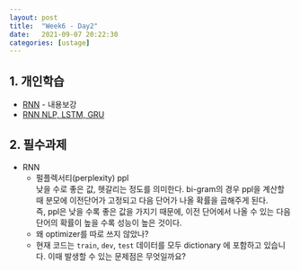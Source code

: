 ```yaml
---
layout: post
title:  "Week6 - Day2"
date:   2021-09-07 20:22:30
categories: [ustage]
---
```


## 1. 개인학습
* [RNN](https://kyunghyunlim.github.io/ml_ai/2021/08/12/rnn.html) - 내용보강
* [RNN NLP, LSTM, GRU](https://kyunghyunlim.github.io/ml_ai/2021/09/07/rnnplus.html)

## 2. 필수과제
* RNN
    * 펄플렉서티(perplexity) ppl  
    낮을 수로 좋은 값, 헷갈리는 정도를 의미한다. bi-gram의 경우 ppl을 계산할 때 분모에 이전단어가 고정되고 다음 단어가 나올 확률을 곱해주게 된다.   
    즉, ppl은 낮을 수록 좋은 값을 가지기 때문에, 이전 단어에서 나올 수 있는 다음 단어의 확률이 높을 수록 성능이 높은 것이다. 
    * 왜 optimizer를 따로 쓰지 않았나?
    * 현재 코드는 `train`, `dev`, `test` 데이터를 모두 dictionary 에 포함하고 있습니다. 이때 발생할 수 있는 문제점은 무엇일까요?
